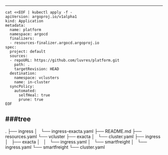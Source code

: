 
-----
```
cat <<EOF | kubectl apply -f -
apiVersion: argoproj.io/v1alpha1
kind: Application
metadata:
  name: platform
  namespace: argocd
  finalizers:
  - resources-finalizer.argocd.argoproj.io
spec:
  project: default
  sources:
  - repoURL: https://github.com/luvres/platform.git
    path: .
    targetRevision: HEAD
  destination:
    namespace: vclusters
    name: in-cluster
  syncPolicy:
    automated:
      selfHeal: true
      prune: true
EOF
```

###tree
-----
.
├── ingress
│   └── ingress-exacta.yaml
├── README.md
├── resources.yaml
└── vcluster
    ├── exacta
    │   └── cluster.yaml
    ├── ingress
    │   ├── exacta
    │   │   └── ingress.yaml
    │   └── smartfreight
    │       └── ingress.yaml
    └── smartfreight
        └── cluster.yaml
